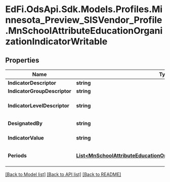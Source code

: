 # EdFi.OdsApi.Sdk.Models.Profiles.Minnesota_Preview_SISVendor_Profile.MnSchoolAttributeEducationOrganizationIndicatorWritable

## Properties

Name | Type | Description | Notes
------------ | ------------- | ------------- | -------------
**IndicatorDescriptor** | **string** | The name or code for the indicator or metric. | 
**IndicatorGroupDescriptor** | **string** | The name for a group of indicators. | [optional] 
**IndicatorLevelDescriptor** | **string** | The value of the indicator or metric, as a value from a controlled vocabulary. The semantics of an empty value is \&quot;not submitted.\&quot; | [optional] 
**DesignatedBy** | **string** | The person, organization, or department that defined the metric. | [optional] 
**IndicatorValue** | **string** | The value of the indicator or metric. The semantics of an empty value is \&quot;not submitted.\&quot; | [optional] 
**Periods** | [**List&lt;MnSchoolAttributeEducationOrganizationIndicatorPeriodWritable&gt;**](MnSchoolAttributeEducationOrganizationIndicatorPeriodWritable.md) | An unordered collection of schoolAttributeEducationOrganizationIndicatorPeriods. The time period or as-of date for the indicator. | [optional] 

[[Back to Model list]](../README.md#documentation-for-models) [[Back to API list]](../README.md#documentation-for-api-endpoints) [[Back to README]](../README.md)

